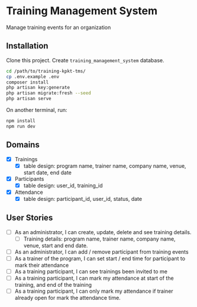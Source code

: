 # Training Management System

Manage training events for an organization

## Installation

Clone this project. Create `training_management_system` database.

```bash
cd /path/to/training-kpkt-tms/
cp .env.example .env 
composer install 
php artisan key:generate
php artisan migrate:fresh --seed
php artisan serve
```

On another terminal, run:

```bash
npm install 
npm run dev
```

## Domains

- [x] Trainings
  - [x] table design: program name, trainer name, company name, venue, start date, end date
- [x] Participants
  - [x] table design: user_id, training_id
- [x] Attendance
  - [x] table design: participant_id, user_id, status, date

## User Stories

- [ ] As an administrator, I can create, update, delete and see training details.
  - [ ] Training details: program name, trainer name, company name, venue, start and end date.
- [ ] As an administrator, I can add / remove participant from training events
- [ ] As a trainer of the program, I can set start / end time for participant to mark their attendance
- [ ] As a training participant, I can see trainings been invited to me
- [ ] As a training participant, I can mark my attendance at start of the training, and end of the training
- [ ] As a training participant, I can only mark my attendance if trainer already open for mark the attendance time.
